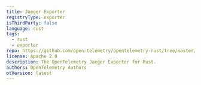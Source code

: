 ```yaml
---
title: Jaeger Exporter
registryType: exporter
isThirdParty: false
language: rust
tags:
  - rust
  - exporter
repo: https://github.com/open-telemetry/opentelemetry-rust/tree/master/opentelemetry-jaeger
license: Apache 2.0
description: The OpenTelemetry Jaeger Exporter for Rust.
authors: OpenTelemetry Authors
otVersion: latest
---
```

